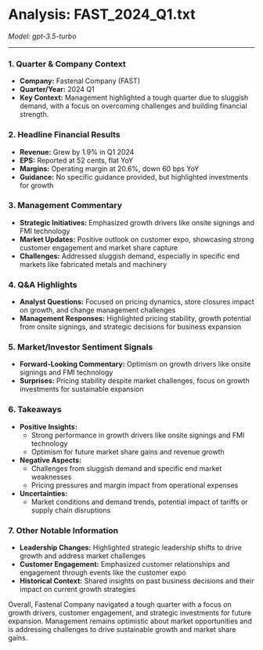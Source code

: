 # Analysis: FAST_2024_Q1.txt

*Model: gpt-3.5-turbo*

---

### 1. Quarter & Company Context
- **Company:** Fastenal Company (FAST)
- **Quarter/Year:** 2024 Q1
- **Key Context:** Management highlighted a tough quarter due to sluggish demand, with a focus on overcoming challenges and building financial strength.

### 2. Headline Financial Results
- **Revenue:** Grew by 1.9% in Q1 2024
- **EPS:** Reported at 52 cents, flat YoY
- **Margins:** Operating margin at 20.6%, down 60 bps YoY
- **Guidance:** No specific guidance provided, but highlighted investments for growth

### 3. Management Commentary
- **Strategic Initiatives:** Emphasized growth drivers like onsite signings and FMI technology
- **Market Updates:** Positive outlook on customer expo, showcasing strong customer engagement and market share capture
- **Challenges:** Addressed sluggish demand, especially in specific end markets like fabricated metals and machinery

### 4. Q&A Highlights
- **Analyst Questions:** Focused on pricing dynamics, store closures impact on growth, and change management challenges
- **Management Responses:** Highlighted pricing stability, growth potential from onsite signings, and strategic decisions for business expansion

### 5. Market/Investor Sentiment Signals
- **Forward-Looking Commentary:** Optimism on growth drivers like onsite signings and FMI technology
- **Surprises:** Pricing stability despite market challenges, focus on growth investments for sustainable expansion

### 6. Takeaways
- **Positive Insights:**
  - Strong performance in growth drivers like onsite signings and FMI technology
  - Optimism for future market share gains and revenue growth
- **Negative Aspects:**
  - Challenges from sluggish demand and specific end market weaknesses
  - Pricing pressures and margin impact from operational expenses
- **Uncertainties:**
  - Market conditions and demand trends, potential impact of tariffs or supply chain disruptions

### 7. Other Notable Information
- **Leadership Changes:** Highlighted strategic leadership shifts to drive growth and address market challenges
- **Customer Engagement:** Emphasized customer relationships and engagement through events like the customer expo
- **Historical Context:** Shared insights on past business decisions and their impact on current growth strategies

Overall, Fastenal Company navigated a tough quarter with a focus on growth drivers, customer engagement, and strategic investments for future expansion. Management remains optimistic about market opportunities and is addressing challenges to drive sustainable growth and market share gains.
